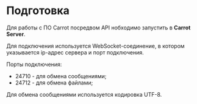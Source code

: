 # Подготовка

Для работы с ПО Carrot посредвом API нобходимо запустить в **Carrot Server**.

Для подключения используется WebSocket-соединение, в котором указывается ip-адрес сервера
и порт подключения.

Порты подключения:

- 24710 - для обмена сообщениями;
- 24712 - для обмена файлами;

Для обмена сообщениями используется кодировка UTF-8.